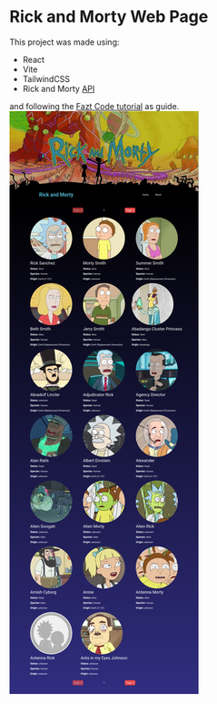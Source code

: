 # Rick and Morty Web Page

This project was made using:

* React
* Vite
* TailwindCSS
* Rick and Morty [API](https://rickandmortyapi.com/)

and following the [Fazt Code tutorial](https://www.youtube.com/watch?v=H1aNTRK3YfU) as guide.
![Screenshot of the Rick and Morty webpage](public/images/Rick-and-Morty-Webpage.jpeg)
